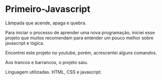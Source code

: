 # Primeiro-Javascript
Lâmpada que acende, apaga e quebra.

Para iniciar o processo de aprender uma nova programação, iniciei esse projeto que muitos recomendam para entender um pouco melhor sobre javascript e lógica.

Encontrei este projeto no youtube, porém, acrescentei alguns comandos.

Aos trancos e barrancos, o projeto saiu.

Linguagem utilizadas. HTML, CSS e javascript.

